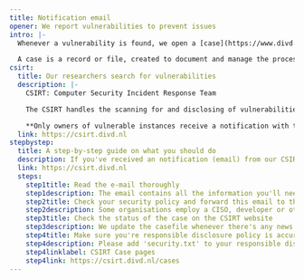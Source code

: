```yaml
---
title: Notification email
opener: We report vulnerabilities to prevent issues
intro: |-
  Whenever a vulnerability is found, we open a [case](https://www.divd.nl/dictionary/) and create a fingerprint*. Afterwards, we start scanning to identify vulnerable instances and notify the owners of these systems. This structured approach helps ensure that vulnerabilities are tracked, managed, and resolved systematically.

  A case is a record or file, created to document and manage the process of addressing the specific vulnerability.  A fingerprint is a unique identifier or signature for the vulnerability to help in identifying affected systems.
csirt:
  title: Our researchers search for vulnerabilities
  description: |-
    CSIRT: Computer Security Incident Response Team

    The CSIRT handles the scanning for and disclosing of vulnerabilities, either discovered by DIVD researchers or third parties and warning people for leaked credentials and operates our CVE Numbering Authority (CNA) capability.

    **Only owners of vulnerable instances receive a notification with the host information and mitigation steps.**
  link: https://csirt.divd.nl
stepbystep:
  title: A step-by-step guide on what you should do
  description: If you've received an notification (email) from our CSIRT, check whether the email address contains @divd.nl. This could be csirt@divd.nl, divd-case-number@csirt.divd.nl or a name-of-researcher@divd.nl (as some of our researchers prefer to send notifications from their personal DIVD account).
  link: https://csirt.divd.nl
  steps:
    step1title: Read the e-mail thoroughly
    step1description: The email contains all the information you'll need to take actions on this vulnerability. We always share the possible consequences when the vulnerability is exploited by a threat actor.
    step2title: Check your security policy and forward this email to the right person
    step2description: Some organisations employ a CISO, developer or other IT-team member, please inform the right person in your organisation about the vulnerability. If you don't have a contact who could help you out, please reply on our email and we'll do our best to help you out.
    step3title: Check the status of the case on the CSIRT website
    step3description: We update the casefile whenever there's any news on the vulnerability. This might be when a patch is available or, unfortunately, in some cases when there's no patch available yet we keep you updated on what type of mitigations you can take.
    step4title: Make sure you're responsible disclosure policy is accurate.
    step4description: Please add 'security.txt' to your responsible disclosure policy. You could use securitytxt.org to easily create a security.txt file and ask your administrator to add it in the source of the website.
    step4linklabel: CSIRT Case pages
    step4link: https://csirt.divd.nl/cases
---
```


